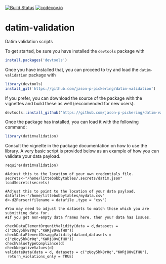 [![Build Status](https://travis-ci.org/jason-p-pickering/datim-validation.svg?branch=master)](https://travis-ci.org/jason-p-pickering/datim-validation)
[![codecov.io](https://codecov.io/github/jason-p-pickering/datim-validation/coverage.svg?branch=master)](https://codecov.io/github/jason-p-pickering/datim-validation?branch=master)

# datim-validation
Datim validation scripts

To get started, be sure you have installed the `devtools` package with 
```R
install.packages('devtools')
```

Once you have installed that, you can proceed to try and load the `datim-validation` package with

```R
library(devtools)
install_git('https://github.com/jason-p-pickering/datim-validation')
```

If you prefer, you can download the source of the package with the vignettes and build these as well (reccomended for new users).
```R
devtools::install_github('https://github.com/jason-p-pickering/datim-validation',build_vignettes = TRUE)
```


Once the package has installed, you can load it with the following command:

```R
library(datimvalidation)
```

Consult the vignette in the package documentation on how to use the library. A very basic script is provided below as an example of how you can validate your data payload. 

```
require(datimvalidation)

#Adjust this to the location of your own credentials file. 
secrets<-"/home/littebobbytables/.secrets/datim.json"
loadSecrets(secrets)

#Adjust this to point to the location of your data payload. 
datafile<-"/home/littebobbytables/mydata.csv"
d<-d2Parser(filename = datafile ,type = "csv")

#You may need to adjust the datasets to match those which you are submitting data for. 
#If you get non-empty data frames here, then your data has issues. 

checkDataElementOrgunitValidity(data = d,datasets = c("zUoy5hk8r0q","KWRj80vEfHU"))
checkDataElementDisaggValidity(data=d,datasets = c("zUoy5hk8r0q","KWRj80vEfHU"))
checkValueTypeCompliance(d)
checkNegativeValues(d)
validateData(data = d, datasets = c("zUoy5hk8r0q","KWRj80vEfHU"),
 return_violations_only = TRUE)
```
